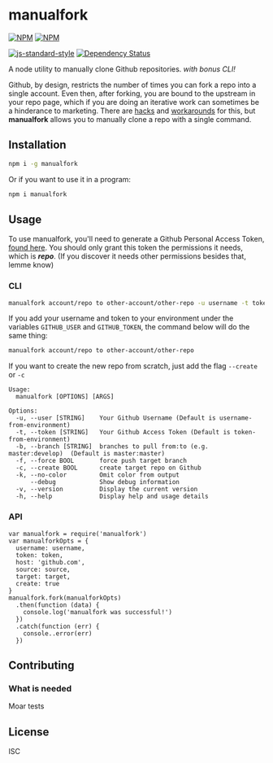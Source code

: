 # manualfork
[![NPM](https://nodei.co/npm/manualfork.png?downloads=true)](https://nodei.co/npm/manualfork/)
[![NPM](https://nodei.co/npm-dl/manualfork.png?months=3&height=2)](https://nodei.co/npm/manualfork/)

[![js-standard-style](https://img.shields.io/badge/code%20style-standard-brightgreen.svg)](https://github.com/feross/standard)
[![Dependency Status](https://david-dm.org/therebelrobot/manualfork.svg)](https://david-dm.org/therebelrobot/manualfork)

A node utility to manually clone Github repositories. *with bonus CLI!*

 Github, by design, restricts the number of times you can fork a repo into a single account. Even then, after forking, you are bound to the upstream in your repo page, which if you are doing an iterative work can sometimes be a hinderance to marketing. There are [hacks](https://adrianshort.org/create-multiple-forks-of-a-github-repo/) and [workarounds](http://therebelrobot.com/tech/2015/10/16/a-simple-method-to-fork-repos-more-than-once.html) for this, but **manualfork** allows you to manually clone a repo with a single command.

## Installation

```bash
npm i -g manualfork
```

Or if you want to use it in a program:

```bash
npm i manualfork
```

## Usage

To use manualfork, you'll need to generate a Github Personal Access Token, [found here](https://github.com/settings/tokens). You should only grant this token the permissions it needs, which is ***repo***. (If you discover it needs other permissions besides that, lemme know)

### CLI

```bash
manualfork account/repo to other-account/other-repo -u username -t token
```

If you add your username and token to your environment under the variables `GITHUB_USER` and `GITHUB_TOKEN`, the command below will do the same thing:

```bash
manualfork account/repo to other-account/other-repo
```

If you want to create the new repo from scratch, just add the flag `--create` or `-c`

```
Usage:
  manualfork [OPTIONS] [ARGS]

Options:
  -u, --user [STRING]    Your Github Username (Default is username-from-environment)
  -t, --token [STRING]   Your Github Access Token (Default is token-from-environment)
  -b, --branch [STRING]  branches to pull from:to (e.g. master:develop)  (Default is master:master)
  -f, --force BOOL       force push target branch
  -c, --create BOOL      create target repo on Github
  -k, --no-color         Omit color from output
      --debug            Show debug information
  -v, --version          Display the current version
  -h, --help             Display help and usage details
```

### API

```
var manualfork = require('manualfork')
var manualforkOpts = {
  username: username,
  token: token,
  host: 'github.com',
  source: source,
  target: target,
  create: true
}
manualfork.fork(manualforkOpts)
  .then(function (data) {
    console.log('manualfork was successful!')
  })
  .catch(function (err) {
    console..error(err)
  })
```
## Contributing

### What is needed

Moar tests

## License

ISC
